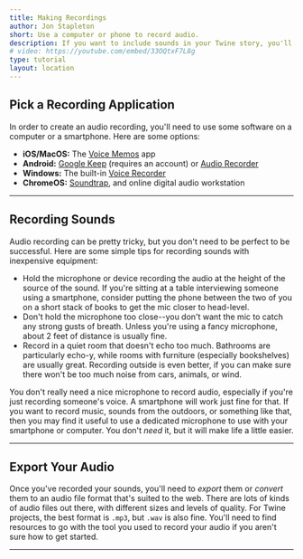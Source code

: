 ```yaml
---
title: Making Recordings
author: Jon Stapleton
short: Use a computer or phone to record audio.
description: If you want to include sounds in your Twine story, you'll need to record them somehow and create an audio file to put in your story. This tutorial shows you how.
# video: https://youtube.com/embed/33OQtxF7L8g
type: tutorial
layout: location
---
```


## Pick a Recording Application

In order to create an audio recording, you'll need to use some software on a computer or a smartphone. Here are some options:

<!-- TODO: do research on apps to use -->
* **iOS/MacOS:** The [Voice Memos](https://apps.apple.com/us/app/voice-memos/id1069512134) app
* **Android:** [Google Keep]() (requires an account) or [Audio Recorder](https://play.google.com/store/apps/details?id=com.dimowner.audiorecorder&hl=en_US&gl=US)
* **Windows:** The built-in [Voice Recorder](https://www.microsoft.com/en-us/p/windows-voice-recorder/9wzdncrfhwkn#activetab=pivot:overviewtab)
* **ChromeOS:** [Soundtrap](https://www.soundtrap.com/), and online digital audio workstation

---

## Recording Sounds

Audio recording can be pretty tricky, but you don't need to be perfect to be successful. Here are some simple tips for recording sounds with inexpensive equipment:

* Hold the microphone or device recording the audio at the height of the source of the sound. If you're sitting at a table interviewing someone using a smartphone, consider putting the phone between the two of you on a short stack of books to get the mic closer to head-level.
* Don't hold the microphone too close--you don't want the mic to catch any strong gusts of breath. Unless you're using a fancy microphone, about 2 feet of distance is usually fine.
* Record in a quiet room that doesn't echo too much. Bathrooms are particularly echo-y, while rooms with furniture (especially bookshelves) are usually great. Recording outside is even better, if you can make sure there won't be too much noise from cars, animals, or wind.

You don't really need a nice microphone to record audio, especially if you're just recording someone's voice. A smartphone will work just fine for that. If you want to record music, sounds from the outdoors, or something like that, then you may find it useful to use a dedicated microphone to use with your smartphone or computer. You don't *need* it, but it will make life a little easier.

<!-- Different recording applications have slightly different processes for capturing the sound. Here are some tutorials to check out for the applications I've suggested above: -->

---

## Export Your Audio

Once you've recorded your sounds, you'll need to *export* them or *convert* them to an audio file format that's suited to the web. There are lots of kinds of audio files out there, with different sizes and levels of quality. For Twine projects, the best format is `.mp3`, but `.wav` is also fine. You'll need to find resources to go with the tool you used to record your audio if you aren't sure how to get started.

---